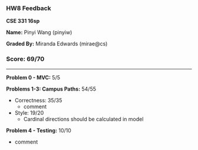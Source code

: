 ### HW8 Feedback

**CSE 331 16sp**

**Name:**  Pinyi Wang (pinyiw)

**Graded By:** Miranda Edwards (mirae@cs)

### Score: 69/70
---
**Problem 0 - MVC:** 5/5


**Problems 1-3: Campus Paths:** 54/55

- Correctness: 35/35
  - comment
- Style: 19/20
  - Cardinal directions should be calculated in model


**Problem 4 - Testing:** 10/10

- comment

